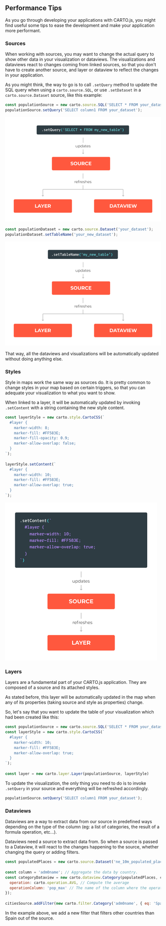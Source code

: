 ## Performance Tips

As you go through developing your applications with CARTO.js, you might find useful some tips to ease the development and make your application more performant.

### Sources
When working with sources, you may want to change the actual query to show other data in your visualization or dataviews. The visualizations and dataviews react to changes coming from linked sources, so that you don't have to create another source, and layer or dataview to reflect the changes in your application.

As you might think, the way to go is to call `.setQuery` method to update the SQL query when using a `carto.source.SQL`, or use `.setDataset` in a `carto.source.Dataset` source, like this example:

``` js
const populationSource = new carto.source.SQL('SELECT * FROM your_dataset');
populationSource.setQuery('SELECT column1 FROM your_dataset');
```

![setQuery diagram](../img/set_query_diagram.png)

``` js
const populationDataset = new carto.source.Dataset('your_dataset');
populationDataset.setTableName('your_new_dataset');
```

![setTableName diagram](../img/set_table_name_diagram.png)

That way, all the dataviews and visualizations will be automatically updated without doing anything else.

### Styles
Style in maps work the same way as sources do. It is pretty common to change styles in your map based on certain triggers, so that you can adequate your visualization to what you want to show.

When linked to a layer, it will be automatically updated by invoking `.setContent` with a string containing the new style content.

```js
const layerStyle = new carto.style.CartoCSS(`
  #layer {
    marker-width: 8;
    marker-fill: #FF583E;
    marker-fill-opacity: 0.9;
    marker-allow-overlap: false;
  }
`);

layerStyle.setContent(`
  #layer {
    marker-width: 10;
    marker-fill: #FF583E;
    marker-allow-overlap: true;
  }
`);

```

![setContent diagram](../img/set_content_diagram.png)

### Layers
Layers are a fundamental part of your CARTO.js application. They are composed of a source and its attached styles.

As stated before, this layer will be automatically updated in the map when any of its properties (taking source and style as properties) change.

So, let's say that you want to update the table of your visualization which had been created like this:

``` js
const populationSource = new carto.source.SQL('SELECT * FROM your_dataset');
const layerStyle = new carto.style.CartoCSS(`
  #layer {
    marker-width: 10;
    marker-fill: #FF583E;
    marker-allow-overlap: true;
  }
`);

const layer = new carto.layer.Layer(populationSource, layerStyle)
```

To update the visualization, the only thing you need to do is to invoke `.setQuery` in your source and everything will be refreshed accordingly.

```js
populationSource.setQuery('SELECT column1 FROM your_dataset');
```

### Dataviews
Dataviews are a way to extract data from our source in predefined ways depending on the type of the column (eg: a list of categories, the result of a formula operation, etc...).

Dataviews need a source to extract data from. So when a source is passed to a Dataview, it will react to the changes happening to the source, whether changing the query or adding filters.

```js
const populatedPlaces = new carto.source.Dataset('ne_10m_populated_places_simple');

const column = 'adm0name'; // Aggregate the data by country.
const categoryDataview = new carto.dataview.Category(populatedPlaces, column, {
  operation: carto.operation.AVG, // Compute the average
  operationColumn: 'pop_max' // The name of the column where the operation will be applied.
});

citiesSource.addFilter(new carto.filter.Category('adm0name', { eq: 'Spain' } ));
```

In the example above, we add a new filter that filters other countries than Spain out of the source.
